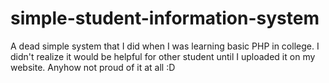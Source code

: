# simple-student-information-system
A dead simple system that I did when I was learning basic PHP in college. I didn't realize it would be helpful for other student until I uploaded it on my website. Anyhow not proud of it at all :D
